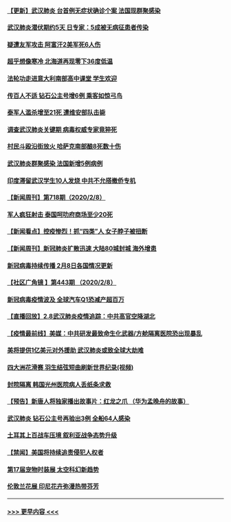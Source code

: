 #### [【更新】武汉肺炎 台首例无症状确诊个案 法国现群聚感染](../pages/prog202/a102770740.md?t=02091733) 
#### [武汉肺炎潜伏期约5天 日专家：5成被无病征患者传染](../pages/prog202/a102773145.md?t=02091733) 
#### [疑遭友军攻击 阿富汗2美军死6人伤](../pages/prog202/a102773140.md?t=02091733) 
#### [超乎想像寒冷 北海道再现零下36度低温](../pages/prog202/a102773122.md?t=02091733) 
#### [法轮功走进意大利南部高中课堂 学生欢迎](../pages/prog202/a102773105.md?t=02091733) 
#### [传百人不适 钻石公主号增6例 乘客如惊弓鸟](../pages/prog202/a102773051.md?t=02091733) 
#### [泰军人滥杀增至21死 遭维安部队击毙](../pages/prog202/a102772913.md?t=02091733) 
#### [调查武汉肺炎关键期 病毒权威专家竟猝死](../pages/prog202/a102773033.md?t=02091733) 
#### [村民斗殴沿街放火 哈萨克南部酿8死数十伤](../pages/prog202/a102772980.md?t=02091733) 
#### [武汉肺炎群聚感染 法国新增5例病例](../pages/prog202/a102772957.md?t=02091733) 
#### [印度滞留武汉学生10人发烧 中共不允搭撤侨专机](../pages/prog202/a102772946.md?t=02091733) 
#### [【新闻周刊】第718期（2020/2/8）](../pages/prog202/a102772921.md?t=02091733) 
#### [军人疯狂射击 泰国呵叻府商场至少20死](../pages/prog202/a102772833.md?t=02091733) 
#### [【新闻看点】控疫惨烈！抓“四类”人 女子脖子被扭断](../pages/prog202/a102772896.md?t=02091733) 
#### [【新闻周刊】新冠肺炎扩散迅速 大陆80城封城 海外增患](../pages/prog202/a102772852.md?t=02091733) 
#### [新冠病毒持续传播 2月8日各国情况更新](../pages/prog202/a102772826.md?t=02091733) 
#### [【社区广角镜  】第443期  （2020/2/8）](../pages/prog202/a102772736.md?t=02091733) 
#### [新冠病毒疫情波及 全球汽车Q1恐减产超百万](../pages/prog202/a102772695.md?t=02091733) 
#### [【直播回放】2.8武汉肺炎疫情追踪：中共高官空降湖北](../pages/prog202/a102772618.md?t=02091733) 
#### [【疫情最前线】美媒：中共研发最致命生化武器/方舱隔离医院恐出现暴乱](../pages/prog202/a102772439.md?t=02091733) 
#### [美将提供1亿美元对外援助 武汉肺炎或致全球大劫难](../pages/prog202/a102772361.md?t=02091733) 
#### [四大洲花滑赛 羽生结弦短曲刷新世界纪录(视频)](../pages/prog202/a102772341.md?t=02091733) 
#### [封院隔离 韩国光州医院病人丢纸条求救](../pages/prog202/a102772282.md?t=02091733) 
#### [【预告】新唐人将独家播出故事片：红龙之爪 （华为孟晚舟的故事）](../pages/prog202/a102767728.md?t=02091733) 
#### [武汉肺炎 钻石公主号再验出3例 全船64人感染](../pages/prog202/a102771726.md?t=02091733) 
#### [土耳其上百战车压境 叙利亚战争态势升级](../pages/prog202/a102772132.md?t=02091733) 
#### [【禁闻】美国将持续追责侵犯人权者](../pages/prog202/a102772042.md?t=02091733) 
#### [第17届宠物时装展 太空科幻新趋势](../pages/prog202/a102772033.md?t=02091733) 
#### [伦敦兰花展 印尼花卉弥漫热带芬芳](../pages/prog202/a102772026.md?t=02091733) 

----
#### [ >>> 更早内容 <<< ](../indexes/prog202-earlier.md)
